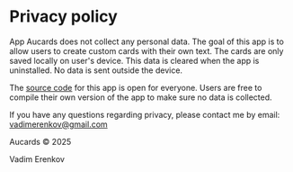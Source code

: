 # Privacy policy

App Aucards does not collect any personal data. The goal of this app is to allow users to create custom cards with their own text. The cards are only saved locally on user's device. This data is cleared when the app is uninstalled. No data is sent outside the device.

The [source code](https://github.com/vadimerenkov/Aucards) for this app is open for everyone. Users are free to compile their own version of the app to make sure no data is collected.

If you have any questions regarding privacy, please contact me by email: vadimerenkov@gmail.com

Aucards © 2025

Vadim Erenkov
